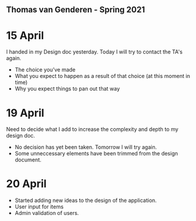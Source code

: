 ## Thomas van Genderen - Spring 2021

# 15 April 
I handed in my Design doc yesterday. 
Today I will try to contact the TA's again.

- The choice you’ve made
- What you expect to happen as a result of that choice (at this moment in time)
- Why you expect things to pan out that way

# 19 April

Need to decide what I add to increase the complexity and depth to my design doc.
- No decision has yet been taken. Tomorrow I will try again.
- Some unneccessary elements have been trimmed from the design document.

# 20 April

- Started adding new ideas to the design of the application.
-   User input for items
-   Admin validation of users.